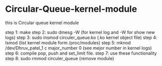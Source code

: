 # Circular-Queue-kernel-module
this is Circular queue kernel module

step 1: make
step 2: sudo dmesg -W                                 (for kernel log and -W for show new logs)
step 3: sudo insmod circuler_queue.ko                 (.ko kernel object file)
step 4: lsmod                                         (list kernel module form /proc/modules)
step 5: mknod /dev/Dhruv_patel_1 c major_number 0     (see mejor number in kernel logs)
step 6: compile pop, push and set_limit file.
step 7: use these functionality
step 8: sudo rmmod circuler_queue                      (remove module)

